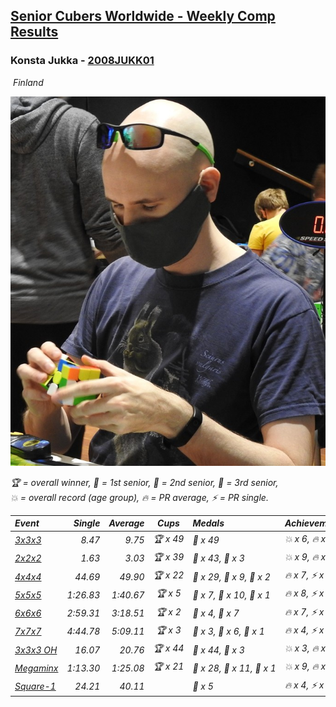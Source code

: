 <style>table {white-space: nowrap;}</style>
<link rel="stylesheet" type="text/css" href="/scw-comp/css/flags.css" />

## [Senior Cubers Worldwide - Weekly Comp Results](/scw-comp/results/)
### Konsta Jukka - [2008JUKK01](https://www.worldcubeassociation.org/persons/2008JUKK01)

<i class="flag flag-FI" />&nbsp;Finland

![Konsta Jukka](1598884731.jpg)

<span style="white-space: nowrap;">🏆 = overall winner</span>, <span style="white-space: nowrap;">🥇 = 1st senior</span>, <span style="white-space: nowrap;">🥈 = 2nd senior</span>, <span style="white-space: nowrap;">🥉 = 3rd senior</span>, <span style="white-space: nowrap;">💥 = overall record (age group)</span>, <span style="white-space: nowrap;">🔥 = PR average</span>, <span style="white-space: nowrap;">⚡ = PR single</span>.

| Event | Single | Average | Cups | Medals | Achievements|
| :-- | --: | --: | :--: | :-- | :-- |
| [3x3x3](333.md) | 8.47 | 9.75 | 🏆 x 49 | 🥇 x 49 | 💥 x 6, 🔥 x 4, ⚡ x 5 |
| [2x2x2](222.md) | 1.63 | 3.03 | 🏆 x 39 | 🥇 x 43, 🥈 x 3 | 💥 x 9, 🔥 x 8, ⚡ x 5 |
| [4x4x4](444.md) | 44.69 | 49.90 | 🏆 x 22 | 🥇 x 29, 🥈 x 9, 🥉 x 2 | 🔥 x 7, ⚡ x 8 |
| [5x5x5](555.md) | 1:26.83 | 1:40.67 | 🏆 x 5 | 🥇 x 7, 🥈 x 10, 🥉 x 1 | 🔥 x 8, ⚡ x 6 |
| [6x6x6](666.md) | 2:59.31 | 3:18.51 | 🏆 x 2 | 🥇 x 4, 🥈 x 7 | 🔥 x 7, ⚡ x 5 |
| [7x7x7](777.md) | 4:44.78 | 5:09.11 | 🏆 x 3 | 🥇 x 3, 🥈 x 6, 🥉 x 1 | 🔥 x 4, ⚡ x 5 |
| [3x3x3 OH](333oh.md) | 16.07 | 20.76 | 🏆 x 44 | 🥇 x 44, 🥈 x 3 | 💥 x 3, 🔥 x 5, ⚡ x 4 |
| [Megaminx](minx.md) | 1:13.30 | 1:25.08 | 🏆 x 21 | 🥇 x 28, 🥈 x 11, 🥉 x 1 | 💥 x 9, 🔥 x 8, ⚡ x 5 |
| [Square-1](sq1.md) | 24.21 | 40.11 |  | 🥉 x 5 | 🔥 x 4, ⚡ x 3 |

<!-- Global site tag (gtag.js) - Google Analytics -->
<script async src="https://www.googletagmanager.com/gtag/js?id=UA-86348435-3"></script>
<script>window.dataLayer = window.dataLayer || []; function gtag() {dataLayer.push(arguments);} gtag('js', new Date()); gtag('config', 'UA-86348435-3');</script>
